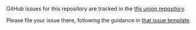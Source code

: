 GitHub issues for this repository are tracked in the [tfjs union
repository](https://github.com/tensorflow/tfjs/issues).

Please file your issue there, following the guidance in [that issue
template](https://github.com/tensorflow/tfjs/blob/master/ISSUE_TEMPLATE.md).
